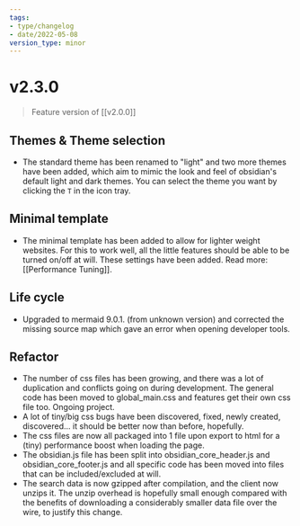 ```yaml
---
tags:
- type/changelog
- date/2022-05-08
version_type: minor
---
```


# v2.3.0
> Feature version of [[v2.0.0]]

## Themes & Theme selection
- The standard theme has been renamed to "light" and two more themes have been added, which aim to mimic the look and feel of obsidian's default light and dark themes. You can select the theme you want by clicking the `T` in the icon tray.

## Minimal template
- The minimal template has been added to allow for lighter weight websites. For this to work well, all the little features should be able to be turned on/off at will. These settings have been added. Read more: [[Performance Tuning]].

## Life cycle
- Upgraded to mermaid 9.0.1. (from unknown version) and corrected the missing source map which gave an error when opening developer tools.

## Refactor
- The number of css files has been growing, and there was a lot of duplication and conflicts going on during development. The general code has been moved to global_main.css and features get their own css file too. Ongoing project.
- A lot of tiny/big css bugs have been discovered, fixed, newly created, discovered... it should be better now than before, hopefully.
- The css files are now all packaged into 1 file upon export to html for a (tiny) performance boost when loading the page. 
- The obsidian.js file has been split into obsidian_core_header.js and obsidian_core_footer.js and all specific code has been moved into files that can be included/excluded at will.
- The search data is now gzipped after compilation, and the client now unzips it. The unzip overhead is hopefully small enough compared with the benefits of downloading a considerably smaller data file over the wire, to justify this change.

